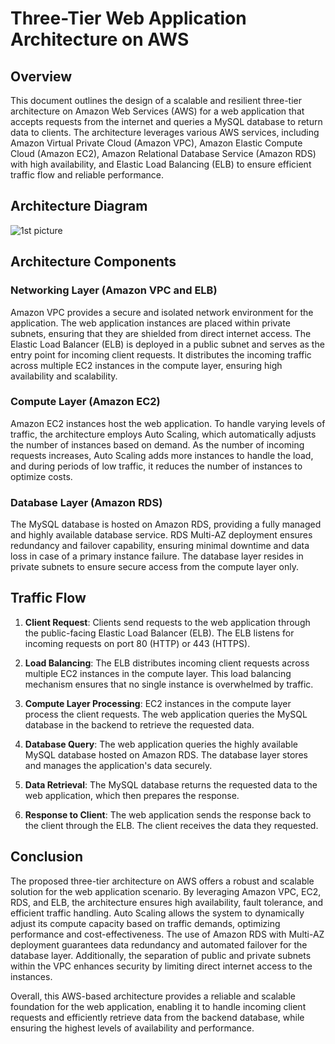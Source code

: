 # Three-Tier Web Application Architecture on AWS

## Overview

This document outlines the design of a scalable and resilient three-tier architecture on Amazon Web Services (AWS) for a web application that accepts requests from the internet and queries a MySQL database to return data to clients. The architecture leverages various AWS services, including Amazon Virtual Private Cloud (Amazon VPC), Amazon Elastic Compute Cloud (Amazon EC2), Amazon Relational Database Service (Amazon RDS) with high availability, and Elastic Load Balancing (ELB) to ensure efficient traffic flow and reliable performance.

## Architecture Diagram
![1st picture](https://github.com/devYomade/Three-Tier-Web-Application-Architecture-on-AWS/assets/105651785/37500e71-8695-4504-bc35-417893cb6181)




## Architecture Components

### Networking Layer (Amazon VPC and ELB)

Amazon VPC provides a secure and isolated network environment for the application. The web application instances are placed within private subnets, ensuring that they are shielded from direct internet access. The Elastic Load Balancer (ELB) is deployed in a public subnet and serves as the entry point for incoming client requests. It distributes the incoming traffic across multiple EC2 instances in the compute layer, ensuring high availability and scalability.

### Compute Layer (Amazon EC2)

Amazon EC2 instances host the web application. To handle varying levels of traffic, the architecture employs Auto Scaling, which automatically adjusts the number of instances based on demand. As the number of incoming requests increases, Auto Scaling adds more instances to handle the load, and during periods of low traffic, it reduces the number of instances to optimize costs.

### Database Layer (Amazon RDS)

The MySQL database is hosted on Amazon RDS, providing a fully managed and highly available database service. RDS Multi-AZ deployment ensures redundancy and failover capability, ensuring minimal downtime and data loss in case of a primary instance failure. The database layer resides in private subnets to ensure secure access from the compute layer only.

## Traffic Flow

1. **Client Request**: Clients send requests to the web application through the public-facing Elastic Load Balancer (ELB). The ELB listens for incoming requests on port 80 (HTTP) or 443 (HTTPS).

2. **Load Balancing**: The ELB distributes incoming client requests across multiple EC2 instances in the compute layer. This load balancing mechanism ensures that no single instance is overwhelmed by traffic.

3. **Compute Layer Processing**: EC2 instances in the compute layer process the client requests. The web application queries the MySQL database in the backend to retrieve the requested data.

4. **Database Query**: The web application queries the highly available MySQL database hosted on Amazon RDS. The database layer stores and manages the application's data securely.

5. **Data Retrieval**: The MySQL database returns the requested data to the web application, which then prepares the response.

6. **Response to Client**: The web application sends the response back to the client through the ELB. The client receives the data they requested.

## Conclusion

The proposed three-tier architecture on AWS offers a robust and scalable solution for the web application scenario. By leveraging Amazon VPC, EC2, RDS, and ELB, the architecture ensures high availability, fault tolerance, and efficient traffic handling. Auto Scaling allows the system to dynamically adjust its compute capacity based on traffic demands, optimizing performance and cost-effectiveness. The use of Amazon RDS with Multi-AZ deployment guarantees data redundancy and automated failover for the database layer. Additionally, the separation of public and private subnets within the VPC enhances security by limiting direct internet access to the instances.

Overall, this AWS-based architecture provides a reliable and scalable foundation for the web application, enabling it to handle incoming client requests and efficiently retrieve data from the backend database, while ensuring the highest levels of availability and performance.
